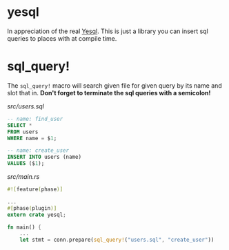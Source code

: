 yesql
=====

In appreciation of the real [Yesql](https://github.com/krisajenkins/yesql). 
This is just a library you can insert sql queries to places with at compile time.

sql_query!
=====

The `sql_query!` macro will search given file for given query by its name
and slot that in. **Don't forget to terminate the sql queries with a semicolon!**

*src/users.sql*
```sql
-- name: find_user
SELECT *
FROM users
WHERE name = $1;

-- name: create_user
INSERT INTO users (name)
VALUES ($1);
```

*src/main.rs*
```rust
#![feature(phase)]

...
#[phase(plugin)]
extern crate yesql;

fn main() {
    ...
    let stmt = conn.prepare(sql_query!("users.sql", "create_user"))
```
    
